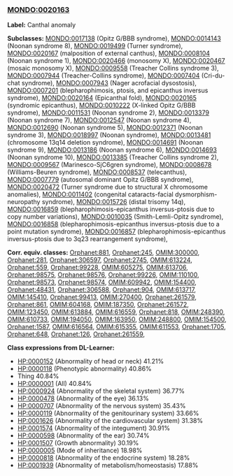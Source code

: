 
### [MONDO:0020163](http://purl.obolibrary.org/obo/MONDO_0020163)
**Label:** Canthal anomaly

**Subclasses:** [MONDO:0017138](http://purl.obolibrary.org/obo/MONDO_0017138) (Opitz G/BBB syndrome), [MONDO:0014143](http://purl.obolibrary.org/obo/MONDO_0014143) (Noonan syndrome 8), [MONDO:0019499](http://purl.obolibrary.org/obo/MONDO_0019499) (Turner syndrome), [MONDO:0020167](http://purl.obolibrary.org/obo/MONDO_0020167) (malposition of external canthus), [MONDO:0008104](http://purl.obolibrary.org/obo/MONDO_0008104) (Noonan syndrome 1), [MONDO:0020466](http://purl.obolibrary.org/obo/MONDO_0020466) (monosomy X), [MONDO:0020467](http://purl.obolibrary.org/obo/MONDO_0020467) (mosaic monosomy X), [MONDO:0009558](http://purl.obolibrary.org/obo/MONDO_0009558) (Treacher Collins syndrome 3), [MONDO:0007944](http://purl.obolibrary.org/obo/MONDO_0007944) (Treacher-Collins syndrome), [MONDO:0007404](http://purl.obolibrary.org/obo/MONDO_0007404) (Cri-du-chat syndrome), [MONDO:0007943](http://purl.obolibrary.org/obo/MONDO_0007943) (Nager acrofacial dysostosis), [MONDO:0007201](http://purl.obolibrary.org/obo/MONDO_0007201) (blepharophimosis, ptosis, and epicanthus inversus syndrome), [MONDO:0020164](http://purl.obolibrary.org/obo/MONDO_0020164) (Epicanthal fold), [MONDO:0020165](http://purl.obolibrary.org/obo/MONDO_0020165) (syndromic epicanthus), [MONDO:0010222](http://purl.obolibrary.org/obo/MONDO_0010222) (X-linked Opitz G/BBB syndrome), [MONDO:0011531](http://purl.obolibrary.org/obo/MONDO_0011531) (Noonan syndrome 2), [MONDO:0013379](http://purl.obolibrary.org/obo/MONDO_0013379) (Noonan syndrome 7), [MONDO:0012547](http://purl.obolibrary.org/obo/MONDO_0012547) (Noonan syndrome 4), [MONDO:0012690](http://purl.obolibrary.org/obo/MONDO_0012690) (Noonan syndrome 5), [MONDO:0012371](http://purl.obolibrary.org/obo/MONDO_0012371) (Noonan syndrome 3), [MONDO:0018997](http://purl.obolibrary.org/obo/MONDO_0018997) (Noonan syndrome), [MONDO:0013481](http://purl.obolibrary.org/obo/MONDO_0013481) (chromosome 13q14 deletion syndrome), [MONDO:0014691](http://purl.obolibrary.org/obo/MONDO_0014691) (Noonan syndrome 9), [MONDO:0013186](http://purl.obolibrary.org/obo/MONDO_0013186) (Noonan syndrome 6), [MONDO:0014693](http://purl.obolibrary.org/obo/MONDO_0014693) (Noonan syndrome 10), [MONDO:0013385](http://purl.obolibrary.org/obo/MONDO_0013385) (Treacher Collins syndrome 2), [MONDO:0009567](http://purl.obolibrary.org/obo/MONDO_0009567) (Marinesco-SjC6gren syndrome), [MONDO:0008678](http://purl.obolibrary.org/obo/MONDO_0008678) (Williams-Beuren syndrome), [MONDO:0008537](http://purl.obolibrary.org/obo/MONDO_0008537) (telecanthus), [MONDO:0007779](http://purl.obolibrary.org/obo/MONDO_0007779) (autosomal dominant Opitz G/BBB syndrome), [MONDO:0020472](http://purl.obolibrary.org/obo/MONDO_0020472) (Turner syndrome due to structural X chromosome anomalies), [MONDO:0011402](http://purl.obolibrary.org/obo/MONDO_0011402) (congenital cataracts-facial dysmorphism-neuropathy syndrome), [MONDO:0015726](http://purl.obolibrary.org/obo/MONDO_0015726) (distal trisomy 14q), [MONDO:0016859](http://purl.obolibrary.org/obo/MONDO_0016859) (blepharophimosis-epicanthus inversus-ptosis due to copy number variations), [MONDO:0010035](http://purl.obolibrary.org/obo/MONDO_0010035) (Smith-Lemli-Opitz syndrome), [MONDO:0016858](http://purl.obolibrary.org/obo/MONDO_0016858) (blepharophimosis-epicanthus inversus-ptosis due to a point mutation syndrome), [MONDO:0016857](http://purl.obolibrary.org/obo/MONDO_0016857) (blepharophimosis-epicanthus inversus-ptosis due to 3q23 rearrangement syndrome), 

**Corr. equiv. classes:** [Orphanet:881](http://www.orpha.net/ORDO/Orphanet_881), [Orphanet:245](http://www.orpha.net/ORDO/Orphanet_245), [OMIM:300000](http://purl.obolibrary.org/obo/OMIM_300000), [Orphanet:281](http://www.orpha.net/ORDO/Orphanet_281), [Orphanet:306597](http://www.orpha.net/ORDO/Orphanet_306597), [Orphanet:2745](http://www.orpha.net/ORDO/Orphanet_2745), [OMIM:613224](http://purl.obolibrary.org/obo/OMIM_613224), [Orphanet:559](http://www.orpha.net/ORDO/Orphanet_559), [Orphanet:99228](http://www.orpha.net/ORDO/Orphanet_99228), [OMIM:605275](http://purl.obolibrary.org/obo/OMIM_605275), [OMIM:613706](http://purl.obolibrary.org/obo/OMIM_613706), [Orphanet:98575](http://www.orpha.net/ORDO/Orphanet_98575), [Orphanet:98576](http://www.orpha.net/ORDO/Orphanet_98576), [Orphanet:99226](http://www.orpha.net/ORDO/Orphanet_99226), [OMIM:110100](http://purl.obolibrary.org/obo/OMIM_110100), [Orphanet:98573](http://www.orpha.net/ORDO/Orphanet_98573), [Orphanet:98574](http://www.orpha.net/ORDO/Orphanet_98574), [OMIM:609942](http://purl.obolibrary.org/obo/OMIM_609942), [OMIM:154400](http://purl.obolibrary.org/obo/OMIM_154400), [Orphanet:48431](http://www.orpha.net/ORDO/Orphanet_48431), [Orphanet:306588](http://www.orpha.net/ORDO/Orphanet_306588), [Orphanet:904](http://www.orpha.net/ORDO/Orphanet_904), [OMIM:613717](http://purl.obolibrary.org/obo/OMIM_613717), [OMIM:145410](http://purl.obolibrary.org/obo/OMIM_145410), [Orphanet:99413](http://www.orpha.net/ORDO/Orphanet_99413), [OMIM:270400](http://purl.obolibrary.org/obo/OMIM_270400), [Orphanet:261579](http://www.orpha.net/ORDO/Orphanet_261579), [Orphanet:861](http://www.orpha.net/ORDO/Orphanet_861), [OMIM:604168](http://purl.obolibrary.org/obo/OMIM_604168), [OMIM:187350](http://purl.obolibrary.org/obo/OMIM_187350), [Orphanet:261572](http://www.orpha.net/ORDO/Orphanet_261572), [OMIM:123450](http://purl.obolibrary.org/obo/OMIM_123450), [OMIM:613884](http://purl.obolibrary.org/obo/OMIM_613884), [OMIM:616559](http://purl.obolibrary.org/obo/OMIM_616559), [Orphanet:818](http://www.orpha.net/ORDO/Orphanet_818), [OMIM:248390](http://purl.obolibrary.org/obo/OMIM_248390), [OMIM:610733](http://purl.obolibrary.org/obo/OMIM_610733), [OMIM:194050](http://purl.obolibrary.org/obo/OMIM_194050), [OMIM:163950](http://purl.obolibrary.org/obo/OMIM_163950), [OMIM:248800](http://purl.obolibrary.org/obo/OMIM_248800), [OMIM:154500](http://purl.obolibrary.org/obo/OMIM_154500), [Orphanet:1587](http://www.orpha.net/ORDO/Orphanet_1587), [OMIM:616564](http://purl.obolibrary.org/obo/OMIM_616564), [OMIM:615355](http://purl.obolibrary.org/obo/OMIM_615355), [OMIM:611553](http://purl.obolibrary.org/obo/OMIM_611553), [Orphanet:1705](http://www.orpha.net/ORDO/Orphanet_1705), [Orphanet:648](http://www.orpha.net/ORDO/Orphanet_648), [Orphanet:126](http://www.orpha.net/ORDO/Orphanet_126), [Orphanet:261559](http://www.orpha.net/ORDO/Orphanet_261559), 

**Class expressions from DL-Learner:**

- [HP:0000152](http://purl.obolibrary.org/obo/HP_0000152) (Abnormality of head or neck) 41.21%
- [HP:0000118](http://purl.obolibrary.org/obo/HP_0000118) (Phenotypic abnormality) 40.86%
- Thing 40.84%
- [HP:0000001](http://purl.obolibrary.org/obo/HP_0000001) (All) 40.84%
- [HP:0000924](http://purl.obolibrary.org/obo/HP_0000924) (Abnormality of the skeletal system) 36.77%
- [HP:0000478](http://purl.obolibrary.org/obo/HP_0000478) (Abnormality of the eye) 36.13%
- [HP:0000707](http://purl.obolibrary.org/obo/HP_0000707) (Abnormality of the nervous system) 35.43%
- [HP:0000119](http://purl.obolibrary.org/obo/HP_0000119) (Abnormality of the genitourinary system) 33.66%
- [HP:0001626](http://purl.obolibrary.org/obo/HP_0001626) (Abnormality of the cardiovascular system) 31.38%
- [HP:0001574](http://purl.obolibrary.org/obo/HP_0001574) (Abnormality of the integument) 30.91%
- [HP:0000598](http://purl.obolibrary.org/obo/HP_0000598) (Abnormality of the ear) 30.74%
- [HP:0001507](http://purl.obolibrary.org/obo/HP_0001507) (Growth abnormality) 30.19%
- [HP:0000005](http://purl.obolibrary.org/obo/HP_0000005) (Mode of inheritance) 18.98%
- [HP:0000818](http://purl.obolibrary.org/obo/HP_0000818) (Abnormality of the endocrine system) 18.28%
- [HP:0001939](http://purl.obolibrary.org/obo/HP_0001939) (Abnormality of metabolism/homeostasis) 17.88%


